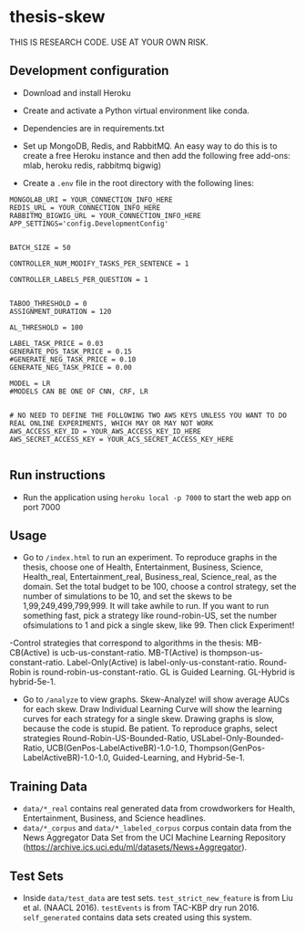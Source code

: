 thesis-skew
==============
THIS IS RESEARCH CODE. USE AT YOUR OWN RISK.

## Development configuration
- Download and install Heroku
- Create and activate a Python virtual environment like conda.
- Dependencies are in requirements.txt

- Set up MongoDB, Redis, and RabbitMQ. An easy way to do this is to create a free Heroku instance and then add the following free add-ons: mlab, heroku redis, rabbitmq bigwig)

- Create a `.env` file in the root directory with the following lines:
```
MONGOLAB_URI = YOUR_CONNECTION_INFO_HERE
REDIS_URL = YOUR_CONNECTION_INFO_HERE
RABBITMQ_BIGWIG_URL = YOUR_CONNECTION_INFO_HERE
APP_SETTINGS='config.DevelopmentConfig'


BATCH_SIZE = 50

CONTROLLER_NUM_MODIFY_TASKS_PER_SENTENCE = 1

CONTROLLER_LABELS_PER_QUESTION = 1


TABOO_THRESHOLD = 0
ASSIGNMENT_DURATION = 120

AL_THRESHOLD = 100

LABEL_TASK_PRICE = 0.03
GENERATE_POS_TASK_PRICE = 0.15
#GENERATE_NEG_TASK_PRICE = 0.10
GENERATE_NEG_TASK_PRICE = 0.00

MODEL = LR
#MODELS CAN BE ONE OF CNN, CRF, LR


# NO NEED TO DEFINE THE FOLLOWING TWO AWS KEYS UNLESS YOU WANT TO DO REAL ONLINE EXPERIMENTS, WHICH MAY OR MAY NOT WORK
AWS_ACCESS_KEY_ID = YOUR_AWS_ACCESS_KEY_ID_HERE
AWS_SECRET_ACCESS_KEY = YOUR_ACS_SECRET_ACCESS_KEY_HERE


```


## Run instructions
- Run the application using `heroku local -p 7000` to start the web app on port 7000


## Usage
- Go to `/index.html` to run an experiment. To reproduce graphs in the thesis, choose one of Health, Entertainment, Business, Science, Health_real, Entertainment_real, Business_real, Science_real, as the domain. Set the total budget to be 100, choose a control strategy, set the number of simulations to be 10, and set the skews to be 1,99,249,499,799,999. It will take awhile to run. If you want to run something fast, pick a strategy like round-robin-US, set the number ofsimulations to 1 and pick a single skew, like 99. Then click Experiment!

-Control strategies that correspond to algorithms in the thesis: MB-CB(Active) is ucb-us-constant-ratio. MB-T(Active) is thompson-us-constant-ratio. Label-Only(Active) is label-only-us-constant-ratio. Round-Robin is round-robin-us-constant-ratio. GL is Guided Learning. GL-Hybrid is hybrid-5e-1.

- Go to `/analyze` to view graphs. Skew-Analyze! will show average AUCs for each skew. Draw Individual Learning Curve will show the learning curves for each strategy for a single skew. Drawing graphs is slow, because the code is stupid. Be patient. To reproduce graphs, select strategies Round-Robin-US-Bounded-Ratio, USLabel-Only-Bounded-Ratio, UCB(GenPos-LabelActiveBR)-1.0-1.0, Thompson(GenPos-LabelActiveBR)-1.0-1.0, Guided-Learning, and Hybrid-5e-1.




## Training Data
- `data/*_real` contains real generated data from crowdworkers for Health, Entertainment, Business, and Science headlines.
- `data/*_corpus` and `data/*_labeled_corpus` corpus contain data from the News Aggregator Data Set from the UCI Machine Learning Repository (https://archive.ics.uci.edu/ml/datasets/News+Aggregator). 

## Test Sets
- Inside `data/test_data` are test sets. `test_strict_new_feature` is from Liu et al. (NAACL 2016). `testEvents` is from TAC-KBP dry run 2016. `self_generated` contains data sets created using this system.



